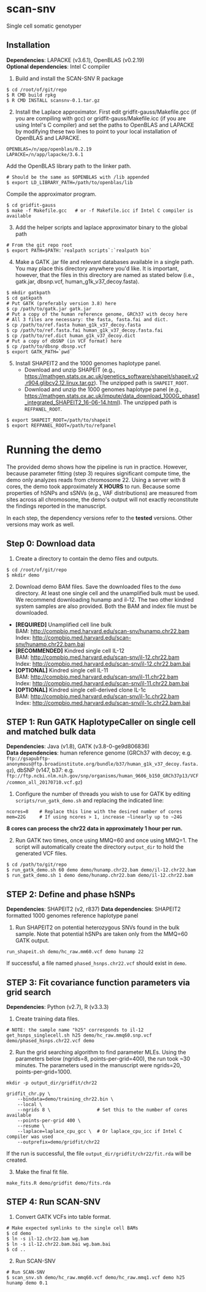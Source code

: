# scan-snv
Single cell somatic genotyper


## Installation
**Dependencies**: LAPACKE (v3.6.1), OpenBLAS (v0.2.19)\
**Optional dependencies**: Intel C compiler

1. Build and install the SCAN-SNV R package
```
$ cd /root/of/git/repo
$ R CMD build rpkg
$ R CMD INSTALL scansnv-0.1.tar.gz
```
2. Install the Laplace approximator. First edit gridfit-gauss/Makefile.gcc (if you are
   compiling with gcc) or gridfit-gauss/Makefile.icc (if you are using Intel's C
   compiler) and set the paths to OpenBLAS and LAPACKE by modifying these two lines
   to point to your local installation of OpenBLAS and LAPACKE.
```
OPENBLAS=/n/app/openblas/0.2.19
LAPACKE=/n/app/lapacke/3.6.1
```
   Add the OpenBLAS library path to the linker path.
```
# Should be the same as $OPENBLAS with /lib appended
$ export LD_LIBRARY_PATH=/path/to/openblas/lib  
```
   Compile the approximator program.
```
$ cd gridfit-gauss
$ make -f Makefile.gcc   # or -f Makefile.icc if Intel C compiler is available
```
3. Add the helper scripts and laplace approximator binary to the global path
```
# From the git repo root
$ export PATH=$PATH:`realpath scripts`:`realpath bin`
```
4. Make a GATK .jar file and relevant databases available in a single path.
   You may place this directory anywhere you'd like. It is important,
   however, that the files in this directory are named as stated below
   (i.e., gatk.jar, dbsnp.vcf, human_g1k_v37_decoy.fasta).
```
$ mkdir gatkpath
$ cd gatkpath
# Put GATK (preferably version 3.8) here
$ cp /path/to/gatk.jar gatk.jar
# Put a copy of the human reference genome, GRCh37 with decoy here
# All 3 files are necessary: the fasta, fasta.fai and dict.
$ cp /path/to/ref.fasta human_g1k_v37_decoy.fasta
$ cp /path/to/ref.fasta.fai human_g1k_v37_decoy.fasta.fai
$ cp /path/to/ref.dict human_g1k_v37_decoy.dict
# Put a copy of dbSNP (in VCF format) here
$ cp /path/to/dbsnp dbsnp.vcf
$ export GATK_PATH=`pwd`
```
5. Install SHAPEIT2 and the 1000 genomes haplotype panel.
    * Download and unzip SHAPEIT (e.g., https://mathgen.stats.ox.ac.uk/genetics_software/shapeit/shapeit.v2.r904.glibcv2.12.linux.tar.gz).
      The unzipped path is `SHAPEIT_ROOT`.
    * Download and unzip the 1000 genomes haplotype panel (e.g., https://mathgen.stats.ox.ac.uk/impute/data_download_1000G_phase1_integrated_SHAPEIT2_16-06-14.html).
      The unzipped path is `REFPANEL_ROOT`.
```
$ export SHAPEIT_ROOT=/path/to/shapeit
$ export REFPANEL_ROOT=/path/to/refpanel
```


# Running the demo
The provided demo shows how the pipeline is run in practice. However,
because parameter fitting (step 3) requires significant compute time,
the demo only analyzes reads from chromosome 22. Using a server with 8
cores, the demo took approximately **X HOURS** to run.
Because some properties of hSNPs and sSNVs (e.g., VAF distributions) are
measured from sites across all chromosome, the demo's output will not exactly
reconstitute the findings reported in the manuscript.

In each step, the dependency versions refer to the **tested** versions.
Other versions may work as well.

## Step 0: Download data
1. Create a directory to contain the demo files and outputs.
```
$ cd /root/of/git/repo
$ mkdir demo
```
2. Download demo BAM files. Save the downloaded files to the `demo` directory.
   At least one single cell and the unamplified bulk must be used. We recommend
   downloading hunamp and il-12. The two other kindred system samples are also
   provided. Both the BAM and index file must be downloaded.

* **[REQUIRED]** Unamplified cell line bulk\
    BAM: http://compbio.med.harvard.edu/scan-snv/hunamp.chr22.bam \
    Index: http://compbio.med.harvard.edu/scan-snv/hunamp.chr22.bam.bai
* **[RECOMMENDED]** Kindred single cell IL-12\
    BAM: http://compbio.med.harvard.edu/scan-snv/il-12.chr22.bam \
    Index: http://compbio.med.harvard.edu/scan-snv/il-12.chr22.bam.bai
* **[OPTIONAL]** Kindred single cell IL-11\
    BAM: http://compbio.med.harvard.edu/scan-snv/il-11.chr22.bam \
    Index: http://compbio.med.harvard.edu/scan-snv/il-11.chr22.bam.bai
* **[OPTIONAL]** Kindred single cell-derived clone IL-1c\
    BAM: http://compbio.med.harvard.edu/scan-snv/il-1c.chr22.bam \
    Index: http://compbio.med.harvard.edu/scan-snv/il-1c.chr22.bam.bai

## STEP 1: Run GATK HaplotypeCaller on single cell and matched bulk data
**Dependencies**: Java (v1.8), GATK (v3.8-0-ge9d806836)\
**Data dependencies**: human reference genome (GRCh37 with decoy; e.g. `ftp://gsapubftp-anonymous@ftp.broadinstitute.org/bundle/b37/human_g1k_v37_decoy.fasta.gz`), dbSNP (v147, b37: e.g. `ftp://ftp.ncbi.nlm.nih.gov/snp/organisms/human_9606_b150_GRCh37p13/VCF/common_all_20170710.vcf.gz`)

1. Configure the number of threads you wish to use for GATK by editing
   `scripts/run_gatk_demo.sh` and replacing the indicated line:
```
ncores=8    # Replace this line with the desired number of cores
mem=22G     # If using ncores > 1, increase ~linearly up to ~24G
```
**8 cores can process the chr22 data in approximately 1 hour per run.**

2. Run GATK two times, once using MMQ=60 and once using MMQ=1. The script
   will automatically create the directory `output_dir` to hold the generated
   VCF files.
```
$ cd /path/to/git/repo
$ run_gatk_demo.sh 60 demo demo/hunamp.chr22.bam demo/il-12.chr22.bam
$ run_gatk_demo.sh 1 demo demo/hunamp.chr22.bam demo/il-12.chr22.bam
```


## STEP 2: Define and phase hSNPs
**Dependencies**: SHAPEIT2 (v2, r837)
**Data dependencies**: SHAPEIT2 formatted 1000 genomes reference haplotype panel
1. Run SHAPEIT2 on potential heterozygous SNVs found in the bulk sample. Note
   that potential hSNPs are taken only from the MMQ=60 GATK output.
```
run_shapeit.sh demo/hc_raw.mm60.vcf demo hunamp 22
```
   If successful, a file named `phased_hsnps.chr22.vcf` should exist in
   `demo`.


## STEP 3: Fit covariance function parameters via grid search
**Dependencies**: Python (v2.7), R (v3.3.3)

1. Create training data files.
```
# NOTE: the sample name "h25" corresponds to il-12
get_hsnps_singlecell.sh h25 demo/hc_raw.mmq60.snp.vcf demo/phased_hsnps.chr22.vcf demo
```

2. Run the grid searching algorithm to find parameter MLEs. Using the parameters
   below (ngrids=8, points-per-grid=400), the run took ~30 minutes. The parameters
   used in the manuscript were ngrids=20, points-per-grid=1000.
```
mkdir -p output_dir/gridfit/chr22

gridfit_chr.py \
    --bindata=demo/training_chr22.bin \
    --local \
    --ngrids 8 \                 # Set this to the number of cores available
    --points-per-grid 400 \
    --resume \
    --laplace=laplace_cpu_gcc \  # Or laplace_cpu_icc if Intel C compiler was used
    --outprefix=demo/gridfit/chr22
```
   If the run is successful, the file `output_dir/gridfit/chr22/fit.rda` will be created.

3. Make the final fit file.
```
make_fits.R demo/gridfit demo/fits.rda
```


## STEP 4: Run SCAN-SNV

1. Convert GATK VCFs into table format.
```
# Make expected symlinks to the single cell BAMs
$ cd demo
$ ln -s il-12.chr22.bam wg.bam
$ ln -s il-12.chr22.bam.bai wg.bam.bai
$ cd ..
```
2. Run SCAN-SNV
```
# Run SCAN-SNV
$ scan_snv.sh demo/hc_raw.mmq60.vcf demo/hc_raw.mmq1.vcf demo h25 hunamp demo 0.1
```
